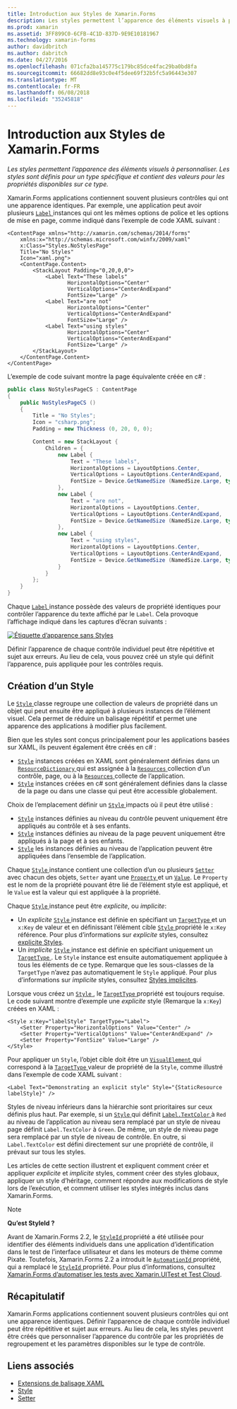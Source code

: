 ```yaml
---
title: Introduction aux Styles de Xamarin.Forms
description: Les styles permettent l’apparence des éléments visuels à personnaliser. Les styles sont définis pour un type spécifique et contient des valeurs pour les propriétés disponibles sur ce type.
ms.prod: xamarin
ms.assetid: 3FF899C0-6CFB-4C1D-837D-9E9E10181967
ms.technology: xamarin-forms
author: davidbritch
ms.author: dabritch
ms.date: 04/27/2016
ms.openlocfilehash: 071cfa2ba145775c179bc85dce4fac29ba0bd8fa
ms.sourcegitcommit: 66682dd8e93c0e4f5dee69f32b5fc5a96443e307
ms.translationtype: MT
ms.contentlocale: fr-FR
ms.lasthandoff: 06/08/2018
ms.locfileid: "35245818"
---
```

# <a name="introduction-to-xamarinforms-styles"></a>Introduction aux Styles de Xamarin.Forms

_Les styles permettent l’apparence des éléments visuels à personnaliser. Les styles sont définis pour un type spécifique et contient des valeurs pour les propriétés disponibles sur ce type._

Xamarin.Forms applications contiennent souvent plusieurs contrôles qui ont une apparence identiques. Par exemple, une application peut avoir plusieurs [ `Label` ](https://developer.xamarin.com/api/type/Xamarin.Forms.Label/) instances qui ont les mêmes options de police et les options de mise en page, comme indiqué dans l’exemple de code XAML suivant :

```xaml
<ContentPage xmlns="http://xamarin.com/schemas/2014/forms"
    xmlns:x="http://schemas.microsoft.com/winfx/2009/xaml"
    x:Class="Styles.NoStylesPage"
    Title="No Styles"
    Icon="xaml.png">
    <ContentPage.Content>
        <StackLayout Padding="0,20,0,0">
            <Label Text="These labels"
                   HorizontalOptions="Center"
                   VerticalOptions="CenterAndExpand"
                   FontSize="Large" />
            <Label Text="are not"
                   HorizontalOptions="Center"
                   VerticalOptions="CenterAndExpand"
                   FontSize="Large" />
            <Label Text="using styles"
                   HorizontalOptions="Center"
                   VerticalOptions="CenterAndExpand"
                   FontSize="Large" />
        </StackLayout>
    </ContentPage.Content>
</ContentPage>
```

L’exemple de code suivant montre la page équivalente créée en c# :

```csharp
public class NoStylesPageCS : ContentPage
{
    public NoStylesPageCS ()
    {
        Title = "No Styles";
        Icon = "csharp.png";
        Padding = new Thickness (0, 20, 0, 0);

        Content = new StackLayout {
            Children = {
                new Label {
                    Text = "These labels",
                    HorizontalOptions = LayoutOptions.Center,
                    VerticalOptions = LayoutOptions.CenterAndExpand,
                    FontSize = Device.GetNamedSize (NamedSize.Large, typeof(Label))
                },
                new Label {
                    Text = "are not",
                    HorizontalOptions = LayoutOptions.Center,
                    VerticalOptions = LayoutOptions.CenterAndExpand,
                    FontSize = Device.GetNamedSize (NamedSize.Large, typeof(Label))
                },
                new Label {
                    Text = "using styles",
                    HorizontalOptions = LayoutOptions.Center,
                    VerticalOptions = LayoutOptions.CenterAndExpand,
                    FontSize = Device.GetNamedSize (NamedSize.Large, typeof(Label))
                }
            }
        };
    }
}
```

Chaque [ `Label` ](https://developer.xamarin.com/api/type/Xamarin.Forms.Label/) instance possède des valeurs de propriété identiques pour contrôler l’apparence du texte affiché par le `Label`. Cela provoque l’affichage indiqué dans les captures d’écran suivants :

[![](introduction-images/no-styles.png "Étiquette d’apparence sans Styles")](introduction-images/no-styles-large.png#lightbox "apparence sans style d’étiquette")

Définir l’apparence de chaque contrôle individuel peut être répétitive et sujet aux erreurs. Au lieu de cela, vous pouvez créé un style qui définit l’apparence, puis appliquée pour les contrôles requis.

## <a name="creating-a-style"></a>Création d’un Style

Le [ `Style` ](https://developer.xamarin.com/api/type/Xamarin.Forms.Style/) classe regroupe une collection de valeurs de propriété dans un objet qui peut ensuite être appliqué à plusieurs instances de l’élément visuel. Cela permet de réduire un balisage répétitif et permet une apparence des applications à modifier plus facilement.

Bien que les styles sont conçus principalement pour les applications basées sur XAML, ils peuvent également être créés en c# :

- [`Style`](https://developer.xamarin.com/api/type/Xamarin.Forms.Style/) instances créées en XAML sont généralement définies dans un [ `ResourceDictionary` ](https://developer.xamarin.com/api/type/Xamarin.Forms.ResourceDictionary/) qui est assignée à la [ `Resources` ](https://developer.xamarin.com/api/property/Xamarin.Forms.VisualElement.Resources/) collection d’un contrôle, page, ou à la [ `Resources` ](https://developer.xamarin.com/api/property/Xamarin.Forms.Application.Resources/) collecte de l’application.
- [`Style`](https://developer.xamarin.com/api/type/Xamarin.Forms.Style/) instances créées en c# sont généralement définies dans la classe de la page ou dans une classe qui peut être accessible globalement.

Choix de l’emplacement définir un [ `Style` ](https://developer.xamarin.com/api/type/Xamarin.Forms.Style/) impacts où il peut être utilisé :

- [`Style`](https://developer.xamarin.com/api/type/Xamarin.Forms.Style/) instances définies au niveau du contrôle peuvent uniquement être appliqués au contrôle et à ses enfants.
- [`Style`](https://developer.xamarin.com/api/type/Xamarin.Forms.Style/) instances définies au niveau de la page peuvent uniquement être appliqués à la page et à ses enfants.
- [`Style`](https://developer.xamarin.com/api/type/Xamarin.Forms.Style/) les instances définies au niveau de l’application peuvent être appliquées dans l’ensemble de l’application.

Chaque [ `Style` ](https://developer.xamarin.com/api/type/Xamarin.Forms.Style/) instance contient une collection d’un ou plusieurs [ `Setter` ](https://developer.xamarin.com/api/type/Xamarin.Forms.Setter/) avec chacun des objets, `Setter` ayant une [ `Property` ](https://developer.xamarin.com/api/property/Xamarin.Forms.Setter.Property/) et un [`Value`](https://developer.xamarin.com/api/property/Xamarin.Forms.Setter.Value/). Le `Property` est le nom de la propriété pouvant être lié de l’élément style est appliqué, et le `Value` est la valeur qui est appliquée à la propriété.

Chaque [ `Style` ](https://developer.xamarin.com/api/type/Xamarin.Forms.Style/) instance peut être *explicite*, ou *implicite*:

- Un *explicite* [ `Style` ](https://developer.xamarin.com/api/type/Xamarin.Forms.Style/) instance est définie en spécifiant un [ `TargetType` ](https://developer.xamarin.com/api/property/Xamarin.Forms.Style.TargetType/) et un `x:Key` de valeur et en définissant l’élément cible [ `Style` ](https://developer.xamarin.com/api/property/Xamarin.Forms.VisualElement.Style/) propriété le `x:Key` référence. Pour plus d’informations sur *explicite* styles, consultez [explicite Styles](~/xamarin-forms/user-interface/styles/explicit.md).
- Un *implicite* [ `Style` ](https://developer.xamarin.com/api/type/Xamarin.Forms.Style/) instance est définie en spécifiant uniquement un [ `TargetType` ](https://developer.xamarin.com/api/property/Xamarin.Forms.Style.TargetType/). Le `Style` instance est ensuite automatiquement appliquée à tous les éléments de ce type. Remarque que les sous-classes de la `TargetType` n’avez pas automatiquement le `Style` appliqué. Pour plus d’informations sur *implicite* styles, consultez [Styles implicites](~/xamarin-forms/user-interface/styles/implicit.md).

Lorsque vous créez un [ `Style` ](https://developer.xamarin.com/api/type/Xamarin.Forms.Style/), le [ `TargetType` ](https://developer.xamarin.com/api/property/Xamarin.Forms.Style.TargetType/) propriété est toujours requise. Le code suivant montre d’exemple une *explicite* style (Remarque la `x:Key`) créées en XAML :

```xaml
<Style x:Key="labelStyle" TargetType="Label">
    <Setter Property="HorizontalOptions" Value="Center" />
    <Setter Property="VerticalOptions" Value="CenterAndExpand" />
    <Setter Property="FontSize" Value="Large" />
</Style>
```

Pour appliquer un `Style`, l’objet cible doit être un [ `VisualElement` ](https://developer.xamarin.com/api/type/Xamarin.Forms.VisualElement/) qui correspond à la [ `TargetType` ](https://developer.xamarin.com/api/property/Xamarin.Forms.Style.TargetType/) valeur de propriété de la `Style`, comme illustré dans l’exemple de code XAML suivant :

```xaml
<Label Text="Demonstrating an explicit style" Style="{StaticResource labelStyle}" />
```

Styles de niveau inférieurs dans la hiérarchie sont prioritaires sur ceux définis plus haut. Par exemple, si un [ `Style` ](https://developer.xamarin.com/api/type/Xamarin.Forms.Style/) qui définit [ `Label.TextColor` ](https://developer.xamarin.com/api/property/Xamarin.Forms.Label.TextColor/) à `Red` au niveau de l’application au niveau sera remplacé par un style de niveau page définit `Label.TextColor` à `Green`. De même, un style de niveau page sera remplacé par un style de niveau de contrôle. En outre, si `Label.TextColor` est défini directement sur une propriété de contrôle, il prévaut sur tous les styles.

Les articles de cette section illustrent et expliquent comment créer et appliquer *explicite* et *implicite* styles, comment créer des styles globaux, appliquer un style d’héritage, comment répondre aux modifications de style lors de l’exécution, et comment utiliser les styles intégrés inclus dans Xamarin.Forms.

> [!NOTE]
> **Qu’est StyleId ?**
>
> Avant de Xamarin.Forms 2.2, le [ `StyleId` ](https://developer.xamarin.com/api/property/Xamarin.Forms.Element.StyleId/) propriété a été utilisée pour identifier des éléments individuels dans une application d’identification dans le test de l’interface utilisateur et dans les moteurs de thème comme Pixate. Toutefois, Xamarin.Forms 2.2 a introduit le [ `AutomationId` ](https://developer.xamarin.com/api/property/Xamarin.Forms.Element.AutomationId/) propriété, qui a remplacé le [ `StyleId` ](https://developer.xamarin.com/api/property/Xamarin.Forms.Element.StyleId/) propriété. Pour plus d’informations, consultez [Xamarin.Forms d’automatiser les tests avec Xamarin.UITest et Test Cloud](~/xamarin-forms/deploy-test/uitest-and-test-cloud.md).

## <a name="summary"></a>Récapitulatif

Xamarin.Forms applications contiennent souvent plusieurs contrôles qui ont une apparence identiques. Définir l’apparence de chaque contrôle individuel peut être répétitive et sujet aux erreurs. Au lieu de cela, les styles peuvent être créés que personnaliser l’apparence du contrôle par les propriétés de regroupement et les paramètres disponibles sur le type de contrôle.


## <a name="related-links"></a>Liens associés

- [Extensions de balisage XAML](~/xamarin-forms/xaml/xaml-basics/xaml-markup-extensions.md)
- [Style](https://developer.xamarin.com/api/type/Xamarin.Forms.Style/)
- [Setter](https://developer.xamarin.com/api/type/Xamarin.Forms.Setter/)
